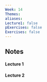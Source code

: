```yaml
---
Week: 14
Themes: 
aliases: 
Lecture1: false
pExercises: false
Exercises: false
---
```


## Notes

#### Lecture 1

#### Lecture 2

